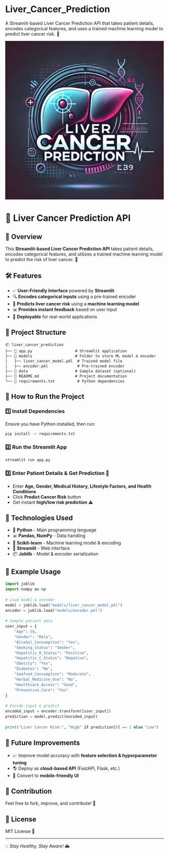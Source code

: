 # Liver_Cancer_Prediction
A Streamlit-based Liver Cancer Prediction API that takes patient details, encodes categorical features, and uses a trained machine learning model to predict liver cancer risk. 🚀

<img src="https://github.com/rpjinu/Liver_Cancer_Prediction/blob/main/project_img.png">

# 🏥 Liver Cancer Prediction API

## 📌 Overview
This **Streamlit-based Liver Cancer Prediction API** takes patient details, encodes categorical features, and utilizes a trained machine learning model to predict the risk of liver cancer. 🚀

## 🛠 Features
- ✅ **User-Friendly Interface** powered by **Streamlit**
- 🔍 **Encodes categorical inputs** using a pre-trained encoder
- 🏥 **Predicts liver cancer risk** using a **machine learning model**
- 📊 **Provides instant feedback** based on user input
- 🎯 **Deployable** for real-world applications

## 📂 Project Structure
```
📦 liver_cancer_prediction
├── 📄 app.py                   # Streamlit application
├── 📂 models                   # Folder to store ML model & encoder
│   ├── liver_cancer_model.pkl  # Trained model file
│   ├── encoder.pkl             # Pre-trained encoder
├── 📂 data                     # Sample dataset (optional)
├── 📜 README.md                # Project documentation
└── 📝 requirements.txt          # Python dependencies
```

## 🚀 How to Run the Project
### 1️⃣ Install Dependencies
Ensure you have Python installed, then run:
```bash
pip install -r requirements.txt
```

### 2️⃣ Run the Streamlit App
```bash
streamlit run app.py
```

### 3️⃣ Enter Patient Details & Get Prediction 🎯
- Enter **Age, Gender, Medical History, Lifestyle Factors, and Health Conditions**
- Click **Predict Cancer Risk** button
- Get instant **high/low risk prediction** ⚠️

## 🔧 Technologies Used
- 🐍 **Python** - Main programming language
- 📊 **Pandas, NumPy** - Data handling
- 🎯 **Scikit-learn** - Machine learning model & encoding
- 🎨 **Streamlit** - Web interface
- 📦 **Joblib** - Model & encoder serialization

## 📝 Example Usage
```python
import joblib
import numpy as np

# Load model & encoder
model = joblib.load("models/liver_cancer_model.pkl")
encoder = joblib.load("models/encoder.pkl")

# Sample patient data
user_input = {
    "Age": 50,
    "Gender": "Male",
    "Alcohol_Consumption": "Yes",
    "Smoking_Status": "Smoker",
    "Hepatitis_B_Status": "Positive",
    "Hepatitis_C_Status": "Negative",
    "Obesity": "Yes",
    "Diabetes": "No",
    "Seafood_Consumption": "Moderate",
    "Herbal_Medicine_Use": "No",
    "Healthcare_Access": "Good",
    "Preventive_Care": "Yes"
}

# Encode input & predict
encoded_input = encoder.transform([user_input])
prediction = model.predict(encoded_input)

print("Liver Cancer Risk:", "High" if prediction[0] == 1 else "Low")
```

## 📌 Future Improvements
- 📈 Improve model accuracy with **feature selection & hyperparameter tuning**
- 🌎 Deploy as **cloud-based API** (FastAPI, Flask, etc.)
- 📱 Convert to **mobile-friendly UI**

## 🤝 Contribution
Feel free to fork, improve, and contribute! 🎉

## 📜 License
MIT License 📄

---
💡 *Stay Healthy, Stay Aware!* 🚑


